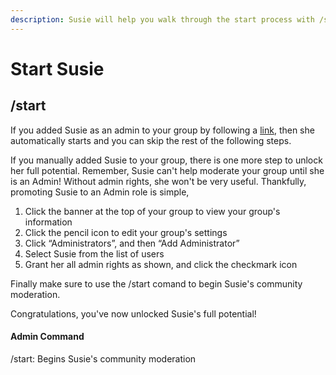 ```yaml
---
description: Susie will help you walk through the start process with /start
---
```


# Start Susie

## /start

If you added Susie as an admin to your group by following a [link](https://t.me/KlerosModeratorBot?start=botstart), then she automatically starts and you can skip the rest of the following steps.&#x20;

If you manually added Susie to your group, there is one more step to unlock her full potential. Remember, Susie can't help moderate your group until she is an Admin! Without admin rights, she won't be very useful. Thankfully, promoting Susie to an Admin role is simple,

1. Click the banner at the top of your group to view your group's information
2. Click the pencil icon to edit your group's settings
3. Click “Administrators”, and then “Add Administrator”
4. Select Susie from the list of users
5. Grant her all admin rights as shown, and click the checkmark icon

Finally make sure to use the /start comand to begin Susie's community moderation.

Congratulations, you've now unlocked Susie's full potential!

#### Admin Command

/start: Begins Susie's community moderation

